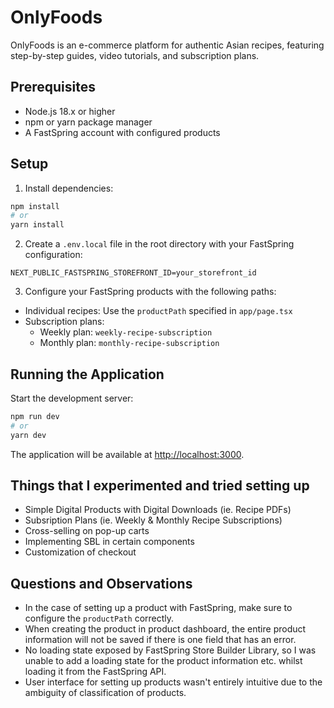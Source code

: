 # OnlyFoods

OnlyFoods is an e-commerce platform for authentic Asian recipes, featuring step-by-step guides, video tutorials, and subscription plans.

## Prerequisites

- Node.js 18.x or higher
- npm or yarn package manager
- A FastSpring account with configured products

## Setup

1. Install dependencies:
```bash
npm install
# or
yarn install
```

2. Create a `.env.local` file in the root directory with your FastSpring configuration:
```env
NEXT_PUBLIC_FASTSPRING_STOREFRONT_ID=your_storefront_id
```

3. Configure your FastSpring products with the following paths:
- Individual recipes: Use the `productPath` specified in `app/page.tsx`
- Subscription plans:
  - Weekly plan: `weekly-recipe-subscription`
  - Monthly plan: `monthly-recipe-subscription`

## Running the Application

Start the development server:

```bash
npm run dev
# or
yarn dev
```

The application will be available at [http://localhost:3000](http://localhost:3000).

## Things that I experimented and tried setting up
- Simple Digital Products with Digital Downloads (ie. Recipe PDFs)
- Subsription Plans (ie. Weekly & Monthly Recipe Subscriptions)
- Cross-selling on pop-up carts
- Implementing SBL in certain components
- Customization of checkout

## Questions and Observations
- In the case of setting up a product with FastSpring, make sure to configure the `productPath` correctly.
- When creating the product in product dashboard, the entire product information will not be saved if there is one field that has an error.
- No loading state exposed by FastSpring Store Builder Library, so I was unable to add a loading state for the product information etc. whilst loading it from the FastSpring API.
- User interface for setting up products wasn't entirely intuitive due to the ambiguity of classification of products.
